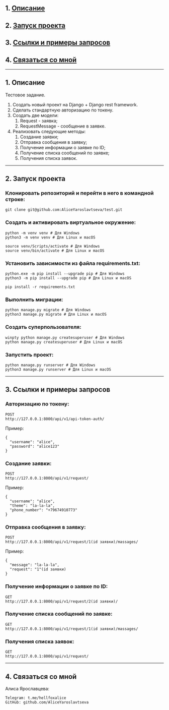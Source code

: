 ## 1. [Описание](#1)
## 2. [Запуск проекта](#2)
## 3. [Ссылки и примеры запросов](#3)
## 4. [Связаться со мной](#4)

---
## 1. Описание <a id=1></a>

Тестовое задание.
1. Создать новый проект на Django + Django rest framework.
2. Сделать стандартную авторизацию по токену.
3. Создать две модели:
    1. Request - заявка;
    2. RequestMessage - сообщение в заявке.
4. Реализовать следующие методы:
    1. Создание заявки;
    2. Отправка сообщения в заявку;
    3. Получение информации о заявке по ID;
    4. Получение списка сообщений по заявке;
    5. Получения списка заявок.

---
## 2. Запуск проекта <a id=2></a>

### Клонировать репозиторий и перейти в него в командной строке:
```
git clone git@github.com:AliceYaroslavtseva/test.git
```
### Cоздать и активировать виртуальное окружение:
```
python -m venv venv # Для Windows
python3 -m venv venv # Для Linux и macOS
```
```
source venv/Scripts/activate # Для Windows
source venv/bin/activate # Для Linux и macOS
```
### Установить зависимости из файла requirements.txt:
```
python.exe -m pip install --upgrade pip # Для Windows
python3 -m pip install --upgrade pip # Для Linux и macOS
```
```
pip install -r requirements.txt
```
### Выполнить миграции:
```
python manage.py migrate # Для Windows
python3 manage.py migrate # Для Linux и macOS
```
### Создать суперпользователя:
```
winpty python manage.py createsuperuser # Для Windows
python manage.py createsuperuser # Для Linux и macOS
```
### Запустить проект:
```
python manage.py runserver # Для Windows
python3 manage.py runserver # Для Linux и macOS
```

---
## 3. Ссылки и примеры запросов <a id=3></a>

### Авторизацию по токену:
```
POST
http://127.0.0.1:8000/api/v1/api-token-auth/
```
Пример:
```
{
  "username": "alice",
  "password": "alice123"
}
```

### Создание заявки:
```
POST
http://127.0.0.1:8000/api/v1/request/
```
Пример:
```
{
  "username": "alice",
  "theme": "la-la-la",
  "phone_number": "+79674910773"
}
```

### Отправка сообщения в заявку:
```
POST
http://127.0.0.1:8000/api/v1/request/1(id заявки)/massages/
```
Пример:
```
{
  "message": "la-la-la",
  "request": "1"(id заявки)
}
```

### Получение информации о заявке по ID:
```
GET
http://127.0.0.1:8000/api/v1/request/2(id заявки)/
```

### Получение списка сообщений по заявке:
```
GET
http://127.0.0.1:8000/api/v1/request/1(id заявки)/massages/
```

### Получения списка заявок:
```
GET
http://127.0.0.1:8000/api/v1/request/
```
---

## 4. Связаться со мной <a id=4></a>

Алиса Ярославцева:
```
Telegram: t.me/hellfoxalice
GitHub: github.com/AliceYaroslavtseva
```
